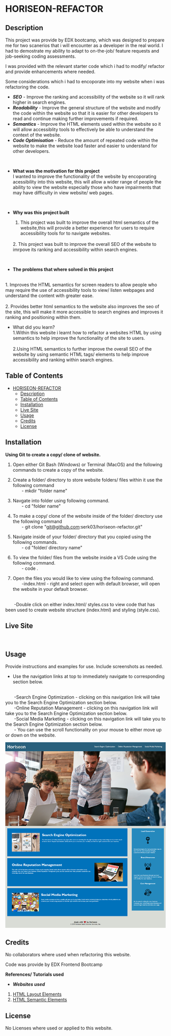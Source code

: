 # HORISEON-REFACTOR

## Description

This project was provide by EDX bootcamp, which was designed to prepare me for two scanerios that i will encounter as a developer in the real world. I had to demostrate my ability to adapt to on-the-job/ feature requests and job-seeking coding assessments.

I was provided with the relevant starter code which i had to modify/ refactor and provide enhancements where needed.

Some considerations which i had to encoporate into my website when i was refactoring the code. 

- ***SEO*** - Improve the ranking and accessibility of the website so it will rank higher in search engines.
- ***Readability*** - Improve the general structure of the website and modify the code within the website so that it is easier for other developers to read and continue making further improvements if required.
- ***Semantics*** - Improve the HTML elements used within the website so it will allow accessiblity tools to effectively be able to understand the context of the website.
- ***Code Optimisation*** - Reduce the amount of repeated code within the website to make the website load faster and easier to understand for other developers. 

<br>

- **What was the motivation for this project**
  <br> 
  I wanted to improve the functionality of the website by encoporating acessibility into this website, this will allow a wider range of people the ability to view the website especially those who have impairments that may have difficulty in view website/ web pages.
  
  <br>
- **Why was this project built**
  &nbsp;&nbsp;&nbsp;&nbsp;&nbsp;&nbsp;
  1. This project was built to improve the overall html semantics of the website,this will provide a better experience for users to require accessibility tools for to navigate websites.
  <br>
  2. This project was built to improve the overall SEO of the website to imrpove its ranking and accessibility within search engines.
  
<br>

- **The problems that where solved in this project**
<br>
 1. Improves the HTML semantics for screen readers to allow people who may require the use of accessibility tools to view/ listen webpages and understand the content with greater ease.<br><br>
 2. Provides better html semantics to the website also improves the seo of the site, this will make it more accessible to search engines and improves it ranking and positioning within them.


- What did you learn?<br>
  1.Within this website i learnt how to refactor a websites HTML by using semantics to help improve the functionality of the site to users.
  <br><br>
  2.Using HTML semantics to further improve the overall SEO of the website by using semantic HTML tags/ elements to help improve accessibility and ranking within search engines.

## Table of Contents


- [HORISEON-REFACTOR](#horiseon-refactor)
  - [Description](#description)
  - [Table of Contents](#table-of-contents)
  - [Installation](#installation)
  - [Live Site](#live-site)
  - [Usage](#usage)
  - [Credits](#credits)
  - [License](#license)

## Installation



**Using Git to create a copy/ clone of website.**


1. Open either Git Bash (Windows) or Terminal (MacOS) and the following commands to create a copy of the website.
   
2. Create a folder/ directory to store website folders/ files within it use the following command<br>
  &nbsp;&nbsp;&nbsp;&nbsp;&nbsp;&nbsp; -
  mkdir "folder name"<br>

1.  Navgate into folder using following command.<br>
  &nbsp;&nbsp;&nbsp;&nbsp;&nbsp;&nbsp; -
  cd "folder name"<br>

1. To make a copy/ clone of the website inside of the folder/ directory use the following command<br>
  &nbsp;&nbsp;&nbsp;&nbsp;&nbsp;&nbsp; -
  git clone "git@github.com:serk03/horiseon-refactor.git"
  
1. Navigate inside of your folder/ directory that you copied using the following commands.<br>
&nbsp;&nbsp;&nbsp;&nbsp;&nbsp;&nbsp; -
  cd "folder/ directory name"

1. To view the folder/ files from the website inside a VS Code using the following command.<br>
&nbsp;&nbsp;&nbsp;&nbsp;&nbsp;&nbsp; -
  code .

1. Open the files you would like to view using the following command.<br>
&nbsp;&nbsp;&nbsp;&nbsp;&nbsp;&nbsp; 
  -index.html - right and select open with default browser, will open the website in your default browser.
  <br>
&nbsp;&nbsp;&nbsp;&nbsp;&nbsp;&nbsp; 
 -Double click on either index.html/ styles.css to view code that has been used to create website structure (index.html) and styling (style.css).

<br>

## Live Site



<br>

## Usage

Provide instructions and examples for use. Include screenshots as needed.

- Use the navigation links at top to immediately navigate to corresponding section below.
<br>
&nbsp;&nbsp;&nbsp;&nbsp;&nbsp;&nbsp; 
-Search Engine Optimization - clicking on this navigation link will take you to the Search Engine Optimization section below.
<br>
&nbsp;&nbsp;&nbsp;&nbsp;&nbsp;&nbsp; 
-Online Reputation Management - clicking on this navigation link will take you to the Search Engine Optimization section below.
<br>
&nbsp;&nbsp;&nbsp;&nbsp;&nbsp;&nbsp; 
-Social Media Marketing - clicking on this navigation link will take you to the Search Engine Optimization section below.
<br>
&nbsp;&nbsp;&nbsp;&nbsp;&nbsp;&nbsp; 
- You can use the scroll functionality on your mouse to either move up or down on the website.

![alt text](assets/images/horiseon-website.png)

## Credits

No collaborators where used when refactoring this website.

Code was provide by EDX Frontend Bootcamp


**References/ Tutorials used**

- ***Websites used***
1. [HTML Layout Elements](https://www.w3schools.com/html/html_layout.asp) 
2.  [HTML Semantic Elements](https://www.w3schools.com/html/html5_semantic_elements.asp) 

## License

No Licenses where used or applied to this website.

